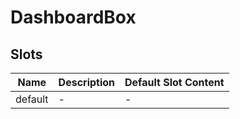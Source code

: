 # DashboardBox

## Slots

<!-- @vuese:DashboardBox:slots:start -->
|Name|Description|Default Slot Content|
|---|---|---|
|default|-|-|

<!-- @vuese:DashboardBox:slots:end -->


